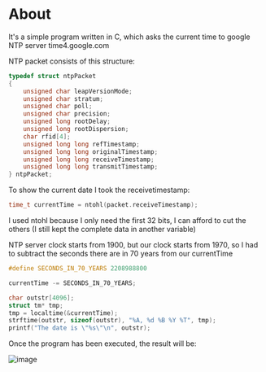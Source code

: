 # About

It's a simple program written in C, which asks the current time to google NTP server time4.google.com

NTP packet consists of this structure:


``` c
typedef struct ntpPacket
{
    unsigned char leapVersionMode;
    unsigned char stratum;
    unsigned char poll;
    unsigned char precision;
    unsigned long rootDelay;
    unsigned long rootDispersion;
    char rfid[4];
    unsigned long long refTimestamp;
    unsigned long long originalTimestamp;
    unsigned long long receiveTimestamp;
    unsigned long long transmitTimestamp;
} ntpPacket;
```

To show the current date I took the receivetimestamp:

``` C
time_t currentTime = ntohl(packet.receiveTimestamp);
```

I used ntohl because I only need the first 32 bits, I can afford to cut the others (I still kept the complete data in another variable)

NTP server clock starts from 1900, but our clock starts from 1970, so I had to subtract the seconds there are in 70 years from our currentTime

``` C
#define SECONDS_IN_70_YEARS 2208988800
```


``` C
currentTime -= SECONDS_IN_70_YEARS;

char outstr[4096];
struct tm* tmp;
tmp = localtime(&currentTime);
strftime(outstr, sizeof(outstr), "%A, %d %B %Y %T", tmp);
printf("The date is \"%s\"\n", outstr);
```

Once the program has been executed, the result will be:

![image](https://github.com/user-attachments/assets/fac10a16-09d5-4ea9-8638-7a67360cf7a9)

















